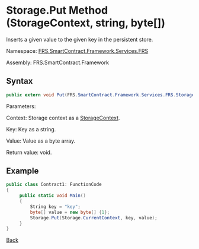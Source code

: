 # Storage.Put Method (StorageContext, string, byte[])

Inserts a given value to the given key in the persistent store.

Namespace: [FRS.SmartContract.Framework.Services.FRS](../../FRS.md)

Assembly: FRS.SmartContract.Framework

## Syntax

```c#
public extern void Put(FRS.SmartContract.Framework.Services.FRS.StorageContext context, string key, byte[] value)
```

Parameters:

Context: Storage context as a [StorageContext](../StorageContex.md).

Key: Key as a string.

Value: Value as a byte array.

Return value: void.

## Example

```c#
public class Contract1: FunctionCode
{
     public static void Main()
     {
         String key = "key";
         byte[] value = new byte[] {1};
         Storage.Put(Storage.CurrentContext, key, value);
     }
}
```



[Back](../Storage.md)

